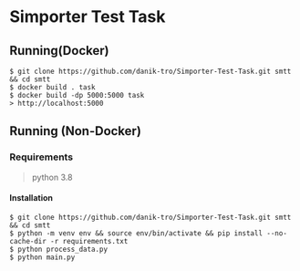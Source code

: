 # Simporter Test Task

## Running(Docker)

```
$ git clone https://github.com/danik-tro/Simporter-Test-Task.git smtt && cd smtt
$ docker build . task
$ docker build -dp 5000:5000 task
> http://localhost:5000
```
 
## Running (Non-Docker)

### Requirements
> python 3.8

#### Installation
```
$ git clone https://github.com/danik-tro/Simporter-Test-Task.git smtt && cd smtt
$ python -m venv env && source env/bin/activate && pip install --no-cache-dir -r requirements.txt
$ python process_data.py
$ python main.py
```
